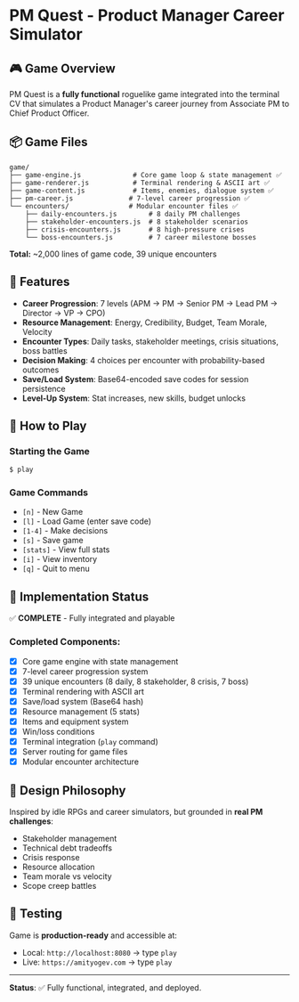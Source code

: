 # PM Quest - Product Manager Career Simulator

## 🎮 Game Overview

PM Quest is a **fully functional** roguelike game integrated into the terminal CV that simulates a Product Manager's career journey from Associate PM to Chief Product Officer.

## 📦 Game Files

```
game/
├── game-engine.js             # Core game loop & state management ✅
├── game-renderer.js           # Terminal rendering & ASCII art ✅
├── game-content.js            # Items, enemies, dialogue system ✅
├── pm-career.js              # 7-level career progression ✅
└── encounters/               # Modular encounter files ✅
    ├── daily-encounters.js        # 8 daily PM challenges
    ├── stakeholder-encounters.js  # 8 stakeholder scenarios
    ├── crisis-encounters.js       # 8 high-pressure crises
    └── boss-encounters.js         # 7 career milestone bosses
```

**Total:** ~2,000 lines of game code, 39 unique encounters

## 🎯 Features

- **Career Progression**: 7 levels (APM → PM → Senior PM → Lead PM → Director → VP → CPO)
- **Resource Management**: Energy, Credibility, Budget, Team Morale, Velocity
- **Encounter Types**: Daily tasks, stakeholder meetings, crisis situations, boss battles
- **Decision Making**: 4 choices per encounter with probability-based outcomes
- **Save/Load System**: Base64-encoded save codes for session persistence
- **Level-Up System**: Stat increases, new skills, budget unlocks

## 🚀 How to Play

### Starting the Game
```bash
$ play
```

### Game Commands
- `[n]` - New Game
- `[l]` - Load Game (enter save code)
- `[1-4]` - Make decisions
- `[s]` - Save game
- `[stats]` - View full stats
- `[i]` - View inventory
- `[q]` - Quit to menu

## 📝 Implementation Status

✅ **COMPLETE** - Fully integrated and playable

### Completed Components:
- [x] Core game engine with state management
- [x] 7-level career progression system
- [x] 39 unique encounters (8 daily, 8 stakeholder, 8 crisis, 7 boss)
- [x] Terminal rendering with ASCII art
- [x] Save/load system (Base64 hash)
- [x] Resource management (5 stats)
- [x] Items and equipment system
- [x] Win/loss conditions
- [x] Terminal integration (`play` command)
- [x] Server routing for game files
- [x] Modular encounter architecture

## 🎨 Design Philosophy

Inspired by idle RPGs and career simulators, but grounded in **real PM challenges**:
- Stakeholder management
- Technical debt tradeoffs
- Crisis response
- Resource allocation
- Team morale vs velocity
- Scope creep battles

## 🧪 Testing

Game is **production-ready** and accessible at:
- Local: `http://localhost:8080` → type `play`
- Live: `https://amityogev.com` → type `play`

---

**Status**: ✅ Fully functional, integrated, and deployed.

